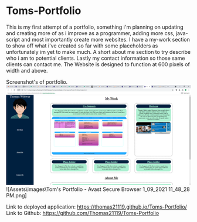 # Toms-Portfolio
This is my first attempt of a portfolio, something i'm planning on updating and creating more of as i improve as a programmer, adding more css, java-script and most importantly create more websites. I have a my-work section to show off what i've created so far with some placeholders as unfortunately im yet to make much. A short about me section to try describe who i am to potential clients. Lastly my contact information so those same clients can contact me. The Website is designed to function at 600 pixels of width and above. 

Screenshot's of portfolio. ![ScreenShot](https://github.com/Thomas21119/Toms-Portfolio/blob/main/Assets/images/Top-of-Portfolio.png?raw=true) ![Assets\images\Tom's Portfolio - Avast Secure Browser 1_09_2021 11_48_28 PM.png]

Link to deployed application:   https://thomas21119.github.io/Toms-Portfolio/
Link to Github:                 https://github.com/Thomas21119/Toms-Portfolio

